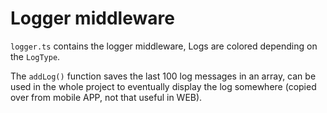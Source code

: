 # Logger middleware

`logger.ts` contains the logger middleware, Logs are colored depending on the `LogType`.

The `addLog()` function saves the last 100 log messages in an array, can be used in the whole project to eventually
display the log somewhere (copied over from mobile APP, not that useful in WEB).